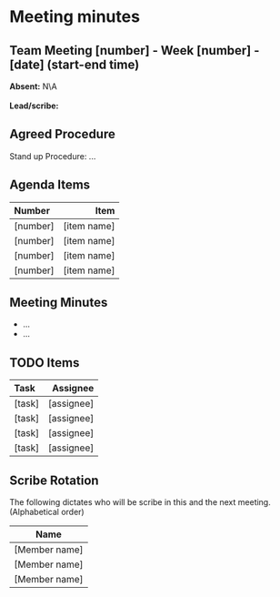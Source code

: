 # Meeting minutes

## Team Meeting [number] - Week [number] - [date] (start-end time)

**Absent:** N\A
<br></br>
**Lead/scribe:**

## Agreed Procedure

Stand up Procedure: ...

## Agenda Items

| Number   |        Item |
| :------- | ----------: |
| [number] | [item name] |
| [number] | [item name] |
| [number] | [item name] |
| [number] | [item name] |

## Meeting Minutes

- ...
- ...

## TODO Items

| Task   |   Assignee |
| :----- | ---------: |
| [task] | [assignee] |
| [task] | [assignee] |
| [task] | [assignee] |
| [task] | [assignee] |

## Scribe Rotation

The following dictates who will be scribe in this and the next meeting. (Alphabetical order)

|     Name      |
| :-----------: |
| [Member name] |
| [Member name] |
| [Member name] |